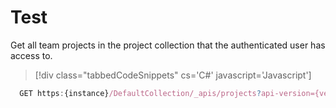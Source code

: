 # Test

Get all team projects in the project collection that the authenticated user has access to.

>[!div class="tabbedCodeSnippets" cs='C#' javascript='Javascript']
```js
  GET https:{instance}/DefaultCollection/_apis/projects?api-version={version}[&stateFilter{string}&$top={integer}&skip={integer}]  
``` 
